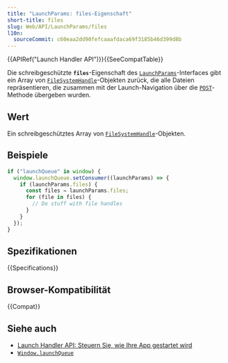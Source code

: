 ```yaml
---
title: "LaunchParams: files-Eigenschaft"
short-title: files
slug: Web/API/LaunchParams/files
l10n:
  sourceCommit: c60eaa2dd90fefcaaafdaca69f3185b46d399d8b
---
```


{{APIRef("Launch Handler API")}}{{SeeCompatTable}}

Die schreibgeschützte **`files`**-Eigenschaft des [`LaunchParams`](/de/docs/Web/API/LaunchParams)-Interfaces gibt ein Array von [`FileSystemHandle`](/de/docs/Web/API/FileSystemHandle)-Objekten zurück, die alle Dateien repräsentieren, die zusammen mit der Launch-Navigation über die [`POST`](/de/docs/Web/HTTP/Reference/Methods/POST)-Methode übergeben wurden.

## Wert

Ein schreibgeschütztes Array von [`FileSystemHandle`](/de/docs/Web/API/FileSystemHandle)-Objekten.

## Beispiele

```js
if ("launchQueue" in window) {
  window.launchQueue.setConsumer((launchParams) => {
    if (launchParams.files) {
      const files = launchParams.files;
      for (file in files) {
        // Do stuff with file handles
      }
    }
  });
}
```

## Spezifikationen

{{Specifications}}

## Browser-Kompatibilität

{{Compat}}

## Siehe auch

- [Launch Handler API: Steuern Sie, wie Ihre App gestartet wird](https://developer.chrome.com/docs/web-platform/launch-handler/)
- [`Window.launchQueue`](/de/docs/Web/API/Window/launchQueue)
